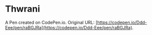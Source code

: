 # Thwrani

A Pen created on CodePen.io. Original URL: [https://codepen.io/Ddd-Eee/pen/raBGJRa](https://codepen.io/Ddd-Eee/pen/raBGJRa).

